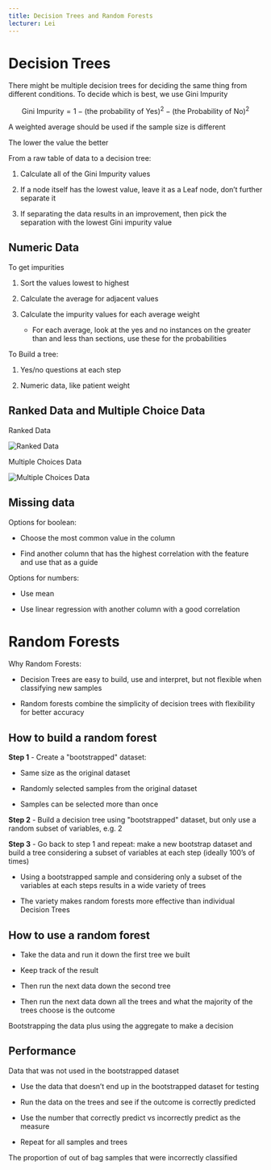 ```yaml
---
title: Decision Trees and Random Forests
lecturer: Lei
---
```


# Decision Trees

There might be multiple decision trees for deciding the same thing from
different conditions. To decide which is best, we use Gini Impurity

$$
\text{Gini Impurity}=1-(\text{the probability of Yes})^2-(\text{the Probability of No})^2
$$

A weighted average should be used if the sample size is different

The lower the value the better

From a raw table of data to a decision tree:

1.  Calculate all of the Gini Impurity values

2.  If a node itself has the lowest value, leave it as a Leaf node,
    don’t further separate it

3.  If separating the data results in an improvement, then pick the
    separation with the lowest Gini impurity value

## Numeric Data

To get impurities

1.  Sort the values lowest to highest

2.  Calculate the average for adjacent values

3.  Calculate the impurity values for each average weight

    -   For each average, look at the yes and no instances on the
        greater than and less than sections, use these for the
        probabilities

To Build a tree:

1.  Yes/no questions at each step

2.  Numeric data, like patient weight

## Ranked Data and Multiple Choice Data

Ranked Data

![Ranked Data](/img/Year_2/Software_Methodologies/Machine_Learning/Decision_Trees/Ranked_Data.webp)

Multiple Choices Data

![Multiple Choices Data](/img/Year_2/Software_Methodologies/Machine_Learning/Decision_Trees/Multiple_Choices_Data.webp)

## Missing data

Options for boolean:

-   Choose the most common value in the column

-   Find another column that has the highest correlation with the
    feature and use that as a guide

Options for numbers:

-   Use mean

-   Use linear regression with another column with a good correlation

# Random Forests

Why Random Forests:

-   Decision Trees are easy to build, use and interpret, but not
    flexible when classifying new samples

-   Random forests combine the simplicity of decision trees with
    flexibility for better accuracy

## How to build a random forest

**Step 1** - Create a "bootstrapped" dataset:

-   Same size as the original dataset

-   Randomly selected samples from the original dataset

-   Samples can be selected more than once

**Step 2** - Build a decision tree using "bootstrapped" dataset, but
only use a random subset of variables, e.g. 2

**Step 3** - Go back to step 1 and repeat: make a new bootstrap dataset
and build a tree considering a subset of variables at each step (ideally
100’s of times)

-   Using a bootstrapped sample and considering only a subset of the
    variables at each steps results in a wide variety of trees

-   The variety makes random forests more effective than individual
    Decision Trees

## How to use a random forest

-   Take the data and run it down the first tree we built

-   Keep track of the result

-   Then run the next data down the second tree

-   Then run the next data down all the trees and what the majority of
    the trees choose is the outcome

<Definition name="Bagging">
Bootstrapping the data plus using the aggregate to make a decision
</Definition>

## Performance

<Definition name="Out of bag dataset">
Data that was not used in the bootstrapped dataset
</Definition>

-   Use the data that doesn’t end up in the bootstrapped dataset for
    testing

-   Run the data on the trees and see if the outcome is correctly
    predicted

-   Use the number that correctly predict vs incorrectly predict as the
    measure

-   Repeat for all samples and trees

<Definition name="Out of bag error">
The proportion of out of bag samples that were incorrectly classified
</Definition>
